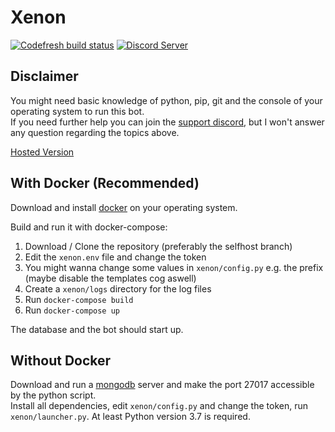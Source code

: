 # Xenon

[![Codefresh build status]( https://g.codefresh.io/api/badges/pipeline/merlintor/Xenon%2Fdeploy?type=cf-1)]( https://g.codefresh.io/public/accounts/merlintor/pipelines/5d4d4cc311b8859327cf24e0)
[![Discord Server]( https://discordapp.com/api/guilds/410488579140354049/embed.png)]( https://discord.club/discord)

## Disclaimer

You might need basic knowledge of python, pip, git and the console of your operating system to run this bot.  
If you need further help you can join the [support discord](https://discord.club/discord), but I won't answer any question regarding the topics above.

[Hosted Version](https://discordbots.org/bot/xenon)

## With Docker (Recommended)

Download and install [docker](https://www.docker.com/) on your operating system.

Build and run it with docker-compose:

1. Download / Clone the repository (preferably the selfhost branch)
2. Edit the `xenon.env` file and change the token
3. You might wanna change some values in `xenon/config.py` e.g. the prefix (maybe disable the templates cog aswell)
4. Create a `xenon/logs` directory for the log files
5. Run `docker-compose build`
6. Run `docker-compose up`

The database and the bot should start up.

## Without Docker

Download and run a [mongodb](https://www.mongodb.com/) server and make the port 27017 accessible by the python script.  
Install all dependencies, edit `xenon/config.py` and change the token, run `xenon/launcher.py`.
At least Python version 3.7 is required.
